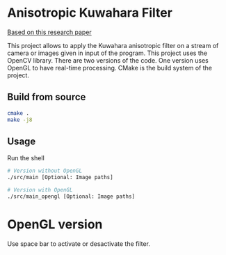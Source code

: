 # Anisotropic Kuwahara Filter

[Based on this research paper](https://www.researchgate.net/publication/220507613_Image_and_Video_Abstraction_by_Anisotropic_Kuwahara_Filtering)

This project allows to apply the Kuwahara anisotropic filter on a stream of camera or images given in input of the program.
This project uses the OpenCV library.
There are two versions of the code. One version uses OpenGL to have real-time processing.
CMake is the build system of the project.
## Build from source
```bash
cmake .
make -j8
```

## Usage
Run the shell
```bash
# Version without OpenGL
./src/main [Optional: Image paths]

# Version with OpenGL
./src/main_opengl [Optional: Image paths]
```

# OpenGL version
Use space bar to activate or desactivate the filter.
